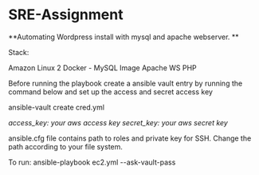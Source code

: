 # SRE-Assignment

**Automating Wordpress install with mysql and apache webserver.
**

Stack:

Amazon Linux 2
Docker - MySQL Image
Apache WS
PHP

Before running the playbook create a ansible vault entry by running the command below and set up the access and secret access key

ansible-vault create cred.yml


_access_key: your aws access key
secret_key: your aws secret key_

ansible.cfg file contains path to roles and private key for SSH. Change the path according to your file system.
  
To run: ansible-playbook ec2.yml --ask-vault-pass


